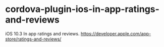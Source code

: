 # cordova-plugin-ios-in-app-ratings-and-reviews
iOS 10.3 In app ratings and reviews. https://developer.apple.com/app-store/ratings-and-reviews/
